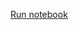 [Run notebook](https://mybinder.org/v2/gh/frankier/duckbook/main?urlpath=git-pull%3Frepo%3Dhttps%253A%252F%252Fgithub.com%252Ffrankier%252Fcran_licenses%26urlpath%3Dretro%252Ftree%252Fcran_licenses%252Fplots.ipynb%26branch%3Dmain)
